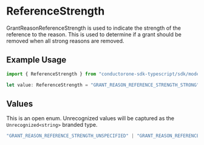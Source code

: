 # ReferenceStrength

GrantReasonReferenceStrength is used to indicate the strength of the reference to the reason.
 This is used to determine if a grant should be removed when all strong reasons are removed.

## Example Usage

```typescript
import { ReferenceStrength } from "conductorone-sdk-typescript/sdk/models/shared";

let value: ReferenceStrength = "GRANT_REASON_REFERENCE_STRENGTH_STRONG";
```

## Values

This is an open enum. Unrecognized values will be captured as the `Unrecognized<string>` branded type.

```typescript
"GRANT_REASON_REFERENCE_STRENGTH_UNSPECIFIED" | "GRANT_REASON_REFERENCE_STRENGTH_WEAK" | "GRANT_REASON_REFERENCE_STRENGTH_STRONG" | Unrecognized<string>
```